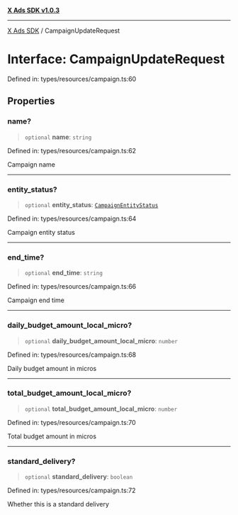 [**X Ads SDK v1.0.3**](../README.md)

***

[X Ads SDK](../globals.md) / CampaignUpdateRequest

# Interface: CampaignUpdateRequest

Defined in: types/resources/campaign.ts:60

## Properties

### name?

> `optional` **name**: `string`

Defined in: types/resources/campaign.ts:62

Campaign name

***

### entity\_status?

> `optional` **entity\_status**: [`CampaignEntityStatus`](../enumerations/CampaignEntityStatus.md)

Defined in: types/resources/campaign.ts:64

Campaign entity status

***

### end\_time?

> `optional` **end\_time**: `string`

Defined in: types/resources/campaign.ts:66

Campaign end time

***

### daily\_budget\_amount\_local\_micro?

> `optional` **daily\_budget\_amount\_local\_micro**: `number`

Defined in: types/resources/campaign.ts:68

Daily budget amount in micros

***

### total\_budget\_amount\_local\_micro?

> `optional` **total\_budget\_amount\_local\_micro**: `number`

Defined in: types/resources/campaign.ts:70

Total budget amount in micros

***

### standard\_delivery?

> `optional` **standard\_delivery**: `boolean`

Defined in: types/resources/campaign.ts:72

Whether this is a standard delivery
